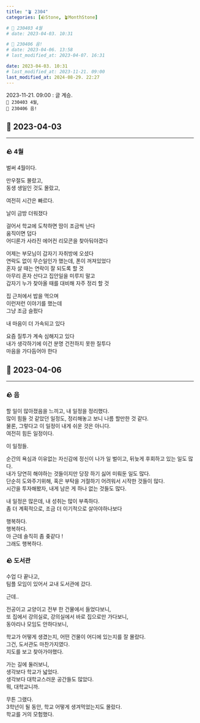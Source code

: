 ```yaml
---
title: "🪴 2304"
categories: [🪨Stone, 🪴MonthStone]

# 🌱 230403 4월
# date: 2023-04-03. 10:31

# 🌱 230406 음!
# date: 2023-04-06. 13:58
# last_modified_at: 2023-04-07. 16:31

date: 2023-04-03. 10:31
# last_modified_at: 2023-11-21. 09:00
last_modified_at: 2024-08-29. 22:27
---
```


2023-11-21. 09:00 : 글 계승.  
`🌱 230403 4월`,  
`🌱 230406 음!`  

## 🗿 2023-04-03

---

### 🪨 4월

벌써 4월이다.  

만우절도 몰랐고,  
동생 생일인 것도 몰랐고,  

여전히 시간은 빠르다.  

날이 금방 더워졌다  

걸어서 학교에 도착하면 땀이 조금씩 난다  
움직이면 덥다  
어디론가 사라진 에어컨 리모콘을 찾아둬야겠다  

어제는 부모님이 갑자기 자취방에 오셨다  
연락도 없이 무슨일인가 했는데, 폰이 꺼져있었다  
혼자 살 때는 연락이 잘 되도록 할 것  
아무리 혼자 산다고 집안일을 미루지 말고  
갑자기 누가 찾아올 때를 대비해 자주 정리 할 것  

집 근처에서 밥을 먹으며  
이런저런 이야기를 했는데  
그냥 조금 슬펐다  

내 마음이 더 가속되고 있다  

요즘 질투가 계속 심해지고 있다  
내가 생각하기에 이건 분명 건전하지 못한 질투다  
마음을 가다듬어야 한다  

## 🗿 2023-04-06

---

### 🪨 음

할 일이 많아졌음을 느끼고, 내 일정을 정리했다.  
많이 힘들 것 같았던 일정도, 정리해놓고 보니 나름 할만한 것 같다.  
물론, 그렇다고 이 일정이 내게 쉬운 것은 아니다.  
여전히 힘든 일정이다.  

이 일정들.  

순간의 욕심과 이유없는 자신감에 정신이 나가 일 벌이고, 뒤늦게 후회하고 있는 일도 많다.  
내가 당연히 해야하는 것들이지만 당장 하기 싫어 미뤄둔 일도 많다.  
단순히 도와주기위해, 혹은 부탁을 거절하기 어려워서 시작한 것들이 많다.  
시간을 투자해봤자, 내게 남은 게 하나 없는 것들도 많다.  

내 일정은 많은데, 내 성취는 많이 부족하다.  
좀 더 계획적으로, 조금 더 이기적으로 살아야하나보다  

행복하다.  
행복하다.  
아 근데 솔직히 좀 좆같다 !  
그래도 행복하다.  

### 🪨 도서관

수업 다 끝나고,  
팀플 모임이 있어서 교내 도서관에 갔다.  

근데..  

전공이고 교양이고 전부 한 건물에서 들었다보니,  
또 집에서 강의실로, 강의실에서 바로 집으로만 가다보니,  
동아리나 모임도 안하다보니,  

학교가 어떻게 생겼는지, 어떤 건물이 어디에 있는지를 잘 몰랐다.  
그건, 도서관도 마찬가지였다.  
지도를 보고 찾아가야했다.  

가는 길에 둘러보니,  
생각보다 학교가 넓었다.  
생각보다 대학교스러운 공간들도 많았다.  
뭐, 대학교니까.  

무튼 그랬다.  
3학년이 될 동안, 학교 어떻게 생겨먹었는지도 몰랐다.  
학교를 거의 모험했다.  
